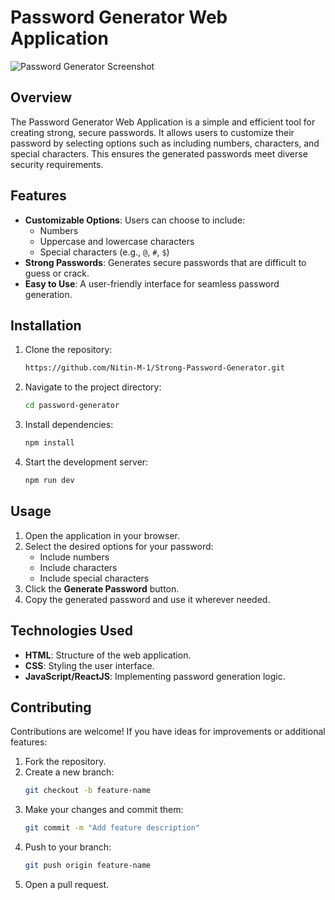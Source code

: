 # Password Generator Web Application
![Password Generator Screenshot](./path-to-your-image.png)


## Overview
The Password Generator Web Application is a simple and efficient tool for creating strong, secure passwords. It allows users to customize their password by selecting options such as including numbers, characters, and special characters. This ensures the generated passwords meet diverse security requirements.

## Features
- **Customizable Options**: Users can choose to include:
  - Numbers
  - Uppercase and lowercase characters
  - Special characters (e.g., `@`, `#`, `$`)
- **Strong Passwords**: Generates secure passwords that are difficult to guess or crack.
- **Easy to Use**: A user-friendly interface for seamless password generation.

## Installation
1. Clone the repository:
   ```bash
   https://github.com/Nitin-M-1/Strong-Password-Generator.git
   ```
2. Navigate to the project directory:
   ```bash
   cd password-generator
   ```
3. Install dependencies:
   ```bash
   npm install
   ```
4. Start the development server:
   ```bash
   npm run dev
   ```

## Usage
1. Open the application in your browser.
2. Select the desired options for your password:
   - Include numbers
   - Include characters
   - Include special characters
3. Click the **Generate Password** button.
4. Copy the generated password and use it wherever needed.

## Technologies Used
- **HTML**: Structure of the web application.
- **CSS**: Styling the user interface.
- **JavaScript/ReactJS**: Implementing password generation logic.

## Contributing
Contributions are welcome! If you have ideas for improvements or additional features:
1. Fork the repository.
2. Create a new branch:
   ```bash
   git checkout -b feature-name
   ```
3. Make your changes and commit them:
   ```bash
   git commit -m "Add feature description"
   ```
4. Push to your branch:
   ```bash
   git push origin feature-name
   ```
5. Open a pull request.

